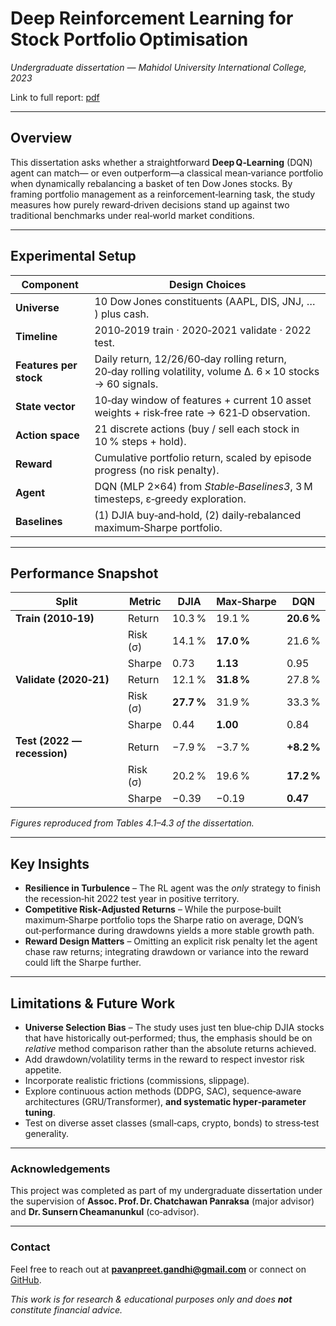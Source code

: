 # Deep Reinforcement Learning for Stock Portfolio Optimisation

*Undergraduate dissertation — Mahidol University International College, 2023*

Link to full report: [pdf](https://github.com/pavanpreet-gandhi/portfolio-optimization-rl/blob/main/Report.pdf)

---

## Overview

This dissertation asks whether a straightforward **Deep Q‑Learning** (DQN) agent can match— or even outperform—a classical mean‑variance portfolio when dynamically rebalancing a basket of ten Dow Jones stocks. By framing portfolio management as a reinforcement‑learning task, the study measures how purely reward‑driven decisions stand up against two traditional benchmarks under real‑world market conditions.

---

## Experimental Setup

| Component              | Design Choices                                                                                              |
| ---------------------- | ----------------------------------------------------------------------------------------------------------- |
| **Universe**           | 10 Dow Jones constituents (AAPL, DIS, JNJ, … ) plus cash.                                                   |
| **Timeline**           | 2010‑2019 train · 2020‑2021 validate · 2022 test.                                                           |
| **Features per stock** | Daily return, 12/26/60‑day rolling return, 20‑day rolling volatility, volume Δ. 6 × 10 stocks → 60 signals. |
| **State vector**       | 10‑day window of features + current 10 asset weights + risk‑free rate → 621‑D observation.                  |
| **Action space**       | 21 discrete actions (buy / sell each stock in 10 % steps + hold).                                           |
| **Reward**             | Cumulative portfolio return, scaled by episode progress (no risk penalty).                                  |
| **Agent**              | DQN (MLP 2×64) from *Stable‑Baselines3*, 3 M timesteps, ε‑greedy exploration.                               |
| **Baselines**          | (1) DJIA buy‑and‑hold, (2) daily‑rebalanced maximum‑Sharpe portfolio.                                       |

---

## Performance Snapshot

| Split                       | Metric   | DJIA       | Max‑Sharpe | **DQN**    |
| --------------------------- | -------- | ---------- | ---------- | ---------- |
| **Train (2010‑19)**         | Return   | 10.3 %     | 19.1 %     | **20.6 %** |
|                             | Risk (σ) | 14.1 %     | **17.0 %** | 21.6 %     |
|                             | Sharpe   | 0.73       | **1.13**   | 0.95       |
| **Validate (2020‑21)**      | Return   | 12.1 %     | **31.8 %** | 27.8 %     |
|                             | Risk (σ) | **27.7 %** | 31.9 %     | 33.3 %     |
|                             | Sharpe   | 0.44       | **1.00**   | 0.84       |
| **Test (2022 — recession)** | Return   | −7.9 %     | −3.7 %     | **+8.2 %** |
|                             | Risk (σ) | 20.2 %     | 19.6 %     | **17.2 %** |
|                             | Sharpe   | −0.39      | −0.19      | **0.47**   |

*Figures reproduced from Tables 4.1–4.3 of the dissertation.*

---

## Key Insights

* **Resilience in Turbulence** – The RL agent was the *only* strategy to finish the recession‑hit 2022 test year in positive territory.
* **Competitive Risk‑Adjusted Returns** – While the purpose‑built maximum‑Sharpe portfolio tops the Sharpe ratio on average, DQN’s out‑performance during drawdowns yields a more stable growth path.
* **Reward Design Matters** – Omitting an explicit risk penalty let the agent chase raw returns; integrating drawdown or variance into the reward could lift the Sharpe further.

---

## Limitations & Future Work

* **Universe Selection Bias** – The study uses just ten blue‑chip DJIA stocks that have historically out‑performed; thus, the emphasis should be on *relative* method comparison rather than the absolute returns achieved.
* Add drawdown/volatility terms in the reward to respect investor risk appetite.
* Incorporate realistic frictions (commissions, slippage).
* Explore continuous action methods (DDPG, SAC), sequence‑aware architectures (GRU/Transformer), **and systematic hyper‑parameter tuning**.
* Test on diverse asset classes (small‑caps, crypto, bonds) to stress‑test generality.

---

### Acknowledgements

This project was completed as part of my undergraduate dissertation under the supervision of **Assoc. Prof. Dr. Chatchawan Panraksa** (major advisor) and **Dr. Sunsern Cheamanunkul** (co‑advisor).

---

### Contact

Feel free to reach out at **[pavanpreet.gandhi@gmail.com](mailto:pavanpreet.gandhi@gmail.com)** or connect on [GitHub](https://github.com/pavangandhi).

*This work is for research & educational purposes only and does **not** constitute financial advice.*
